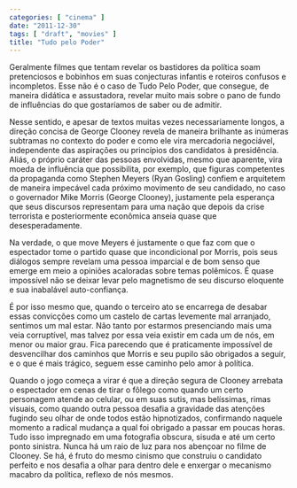 ```yaml
---
categories: [ "cinema" ]
date: "2011-12-30"
tags: [ "draft", "movies" ]
title: "Tudo pelo Poder"
---
```

Geralmente filmes que tentam revelar os bastidores da política soam
pretenciosos e bobinhos em suas conjecturas infantis e roteiros confusos
e incompletos. Esse não é o caso de Tudo Pelo Poder, que consegue,
de maneira didática e assustadora, revelar muito mais sobre o pano de
fundo de influências do que gostaríamos de saber ou de admitir.

Nesse sentido, e apesar de textos muitas vezes necessariamente longos,
a direção concisa de George Clooney revela de maneira brilhante as
inúmeras subtramas no contexto do poder e como ele vira mercadoria
negociável, independente das aspirações ou princípios dos candidatos
à presidência. Aliás, o próprio caráter das pessoas envolvidas,
mesmo que aparente, vira moeda de influência que possibilita, por
exemplo, que figuras competentes da propaganda como Stephen Meyers
(Ryan Gosling) confiem e arquitetem de maneira impecável cada próximo
movimento de seu candidado, no caso o governador Mike Morris (George
Clooney), justamente pela esperança que seus discursos representam para
uma nação que depois da crise terrorista e posteriormente econômica
anseia quase que desesperadamente.

Na verdade, o que move Meyers é justamente o que faz com que o espectador
tome o partido quase que incondicional por Morris, pois seus diálogos
sempre revelam uma pessoa imparcial e de bom senso que emerge em meio
a opiniões acaloradas sobre temas polêmicos. É quase impossível
não se deixar levar pelo magnetismo de seu discurso eloquente e sua
inabalável auto-confiança.

É por isso mesmo que, quando o terceiro ato se encarrega de desabar
essas convicções como um castelo de cartas levemente mal arranjado,
sentimos um mal estar. Não tanto por estarmos presenciando mais uma
veia corruptível, mas talvez por essa veia existir em cada um de nós,
em menor ou maior grau. Fica parecendo que é praticamente impossível de
desvencilhar dos caminhos que Morris e seu pupilo são obrigados a seguir,
e o que é mais trágico, seguem esse caminho pelo amor à política.

Quando o jogo começa a virar é que a direção segura de Clooney
arrebata o espectador em cenas de tirar o fôlego como quando um certo
personagem atende ao celular, ou em suas sutis, mas belíssimas, rimas
visuais, como quando outra pessoa desafia a gravidade das atenções
fugindo seu olhar de onde todos estão hipnotizados, confirmando naquele
momento a radical mudança a qual foi obrigado a passar em poucas
horas. Tudo isso impregnado em uma fotografia obscura, sisuda e até
um certo ponto sinistra. Nunca há um raio de luz para nos abençoar
no filme de Clooney. Se há, é fruto do mesmo cinismo que construiu o
candidato perfeito e nos desafia a olhar para dentro dele e enxergar o
mecanismo macabro da política, reflexo de nós mesmos.

